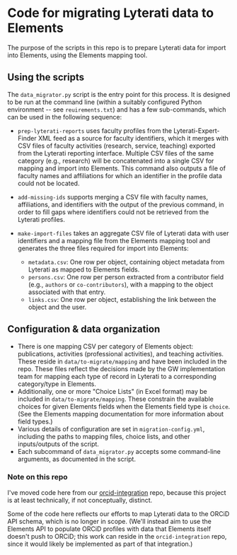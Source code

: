 # Code for migrating Lyterati data to Elements

The purpose of the scripts in this repo is to prepare Lyterati data for import into Elements, using the Elements mapping tool. 

## Using the scripts

The `data_migrator.py` script is the entry point for this process. It is designed to be run at the command line (within a suitably configured Python environment -- see `reuirements.txt`) and has a few sub-commands, which can be used in the following sequence:

- `prep-lyterati-reports` uses faculty profiles from the Lyterati-Expert-Finder XML feed as a source for faculty identifiers, which it merges with CSV files of faculty activities (research, service, teaching) exported from the Lyterati reporting interface. Multiple CSV files of the same category (e.g., research) will be concatenated into a single CSV for mapping and import into Elements. This command also outputs a file of faculty names and affiliations for which an identifier in the profile data could not be located.

- `add-missing-ids` supports merging a CSV file with faculty names, affiliations, and identifiers with the output of the previous command, in order to fill gaps where identifiers could not be retrieved from the Lyterati profiles.

- `make-import-files` takes an aggregate CSV file of Lyterati data with user identifiers and a mapping file from the Elements mapping tool and generates the three  files required for import into Elements:
  - `metadata.csv`: One row per object, containing object metadata from Lyterati as mapped to Elements fields.
  - `persons.csv`: One row per person extracted from a contributor field (e.g., `authors` or `co-contributors`), with a mapping to the object associated with that entry.
  - `links.csv`: One row per object, establishing the link between the object and the user.

## Configuration & data organization

- There is one mapping CSV per category of Elements object: publications, activities (professional activities), and teaching activities. These reside in `data/to-migrate/mapping` and have been included in the repo. These files reflect the decisions made by the GW implementation team for mapping each type of record in Lyterati to a corresponding category/type in Elements.
- Additionally, one or more "Choice Lists" (in Excel format) may be included in `data/to-migrate/mapping`. These constrain the available choices for given Elements fields when the Elements field type is `choice`. (See the Elements mapping documentation for more information about field types.)
- Various details of configuration are set in `migration-config.yml`, including the paths to mapping files, choice lists, and other inputs/outputs of the script. 
- Each subcommand of `data_migrator.py` accepts some command-line arguments, as documented in the script. 



### Note on this repo

I've moved code here from our [orcid-integration](https://github.com/gwu-libraries/orcid-integration) repo, because this project is at least technically, if not conceptually, distinct.

Some of the code here reflects our efforts to map Lyterati data to the ORCiD API schema, which is no longer in scope. (We'll instead aim to use the Elements API to populate ORCiD profiles with data that Elements itself doesn't push to ORCiD; this work can reside in the `orcid-integration` repo, since it would likely be implemented as part of that integration.)

